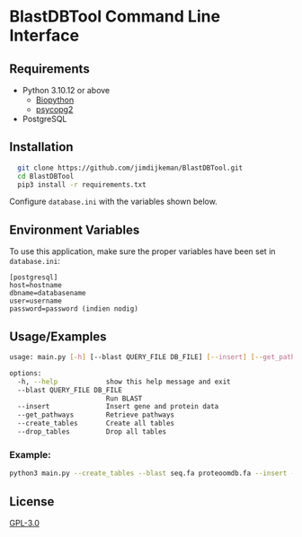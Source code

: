 
# BlastDBTool Command Line Interface


## Requirements
- Python 3.10.12 or above
    - [Biopython](https://biopython.org/)
    - [psycopg2](https://pypi.org/project/psycopg2/)
- PostgreSQL
## Installation


```bash
  git clone https://github.com/jimdijkeman/BlastDBTool.git
  cd BlastDBTool
  pip3 install -r requirements.txt
```
Configure `database.ini` with the variables shown below.
## Environment Variables

To use this application, make sure the proper variables have been set in `database.ini`:

```
[postgresql]
host=hostname
dbname=databasename
user=username
password=password (indien nodig)
```

## Usage/Examples

```bash
usage: main.py [-h] [--blast QUERY_FILE DB_FILE] [--insert] [--get_pathways] [--create_tables] [--drop_tables]

options:
  -h, --help            show this help message and exit
  --blast QUERY_FILE DB_FILE
                        Run BLAST
  --insert              Insert gene and protein data
  --get_pathways        Retrieve pathways
  --create_tables       Create all tables
  --drop_tables         Drop all tables
```

### Example:
```bash
python3 main.py --create_tables --blast seq.fa proteoomdb.fa --insert --get_pathways
```


## License

[GPL-3.0](https://choosealicense.com/licenses/gpl-3.0/)


